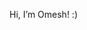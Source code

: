 Hi, I’m Omesh! :)

<!---
Omeshrc/Omeshrc is a ✨ special ✨ repository because its `README.md` (this file) appears on your GitHub profile.
You can click the Preview link to take a look at your changes.
--->
